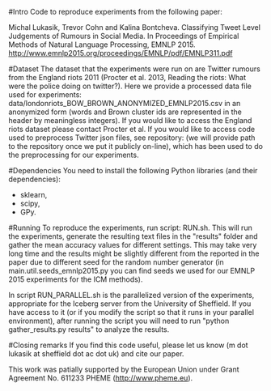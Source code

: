 #Intro
Code to reproduce experiments from the following paper:

Michal Lukasik, Trevor Cohn and Kalina Bontcheva. Classifying Tweet Level Judgements of Rumours in Social Media. 
In Proceedings of Empirical Methods of Natural Language Processing, EMNLP 2015. 
http://www.emnlp2015.org/proceedings/EMNLP/pdf/EMNLP311.pdf

#Dataset
The dataset that the experiments were run on are Twitter rumours from the England riots 2011 
(Procter et al. 2013, Reading the riots: What were the police doing on twitter?).
Here we provide a processed data file used for experiments: 
data/londonriots_BOW_BROWN_ANONYMIZED_EMNLP2015.csv in an anonymized form 
(words and Brown cluster ids are represented in the header by meaningless integers). 
If you would like to access the England riots dataset please contact Procter et al.
If you would like to access code used to preprocess Twitter json files, see repository: 
(we will provide path to the repository once we put it publicly on-line),
which has been used to do the preprocessing for our experiments.

#Dependencies
You need to install the following Python libraries (and their dependencies): 
* sklearn, 
* scipy, 
* GPy.

#Running
To reproduce the experiments, run script: RUN.sh. 
This will run the experiments, generate the resulting text files in the "results" folder 
and gather the mean accuracy values for different settings.
This may take very long time and the results might be slightly different from the reported in the paper due to different seed for the random number generator 
(in main.util.seeds_emnlp2015.py you can find seeds we used for our EMNLP 2015 experiments for the ICM methods).

In script RUN_PARALLEL.sh is the parallelized version of the experiments, appropriate for the Iceberg server from the University of Sheffield. 
If you have access to it (or if you modify the script so that it runs in your parallel environment), after running the script you will need to run "python gather_results.py results" to analyze the results.

#Closing remarks
If you find this code useful, please let us know (m dot lukasik at sheffield dot ac dot uk) and cite our paper.

This work was patially supported by the European Union under Grant Agreement No. 611233 PHEME (http://www.pheme.eu).
